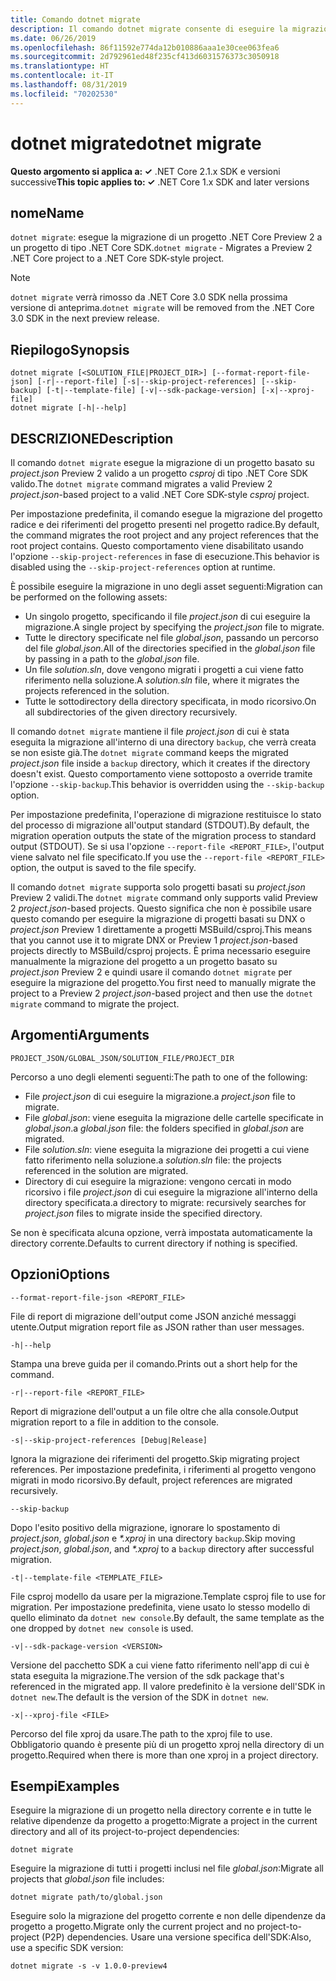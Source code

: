 ```yaml
---
title: Comando dotnet migrate
description: Il comando dotnet migrate consente di eseguire la migrazione di un progetto e di tutte le relative dipendenze.
ms.date: 06/26/2019
ms.openlocfilehash: 86f11592e774da12b010886aaa1e30cee063fea6
ms.sourcegitcommit: 2d792961ed48f235cf413d6031576373c3050918
ms.translationtype: HT
ms.contentlocale: it-IT
ms.lasthandoff: 08/31/2019
ms.locfileid: "70202530"
---
```

# <a name="dotnet-migrate"></a><span data-ttu-id="d0f62-103">dotnet migrate</span><span class="sxs-lookup"><span data-stu-id="d0f62-103">dotnet migrate</span></span>

<span data-ttu-id="d0f62-104">**Questo argomento si applica a: ✓** .NET Core 2.1.x SDK e versioni successive</span><span class="sxs-lookup"><span data-stu-id="d0f62-104">**This topic applies to: ✓** .NET Core 1.x SDK and later versions</span></span>

<!-- todo: uncomment when all CLI commands are reviewed
[!INCLUDE [topic-appliesto-net-core-all](../../../includes/topic-appliesto-net-core-all.md)]
-->

## <a name="name"></a><span data-ttu-id="d0f62-105">nome</span><span class="sxs-lookup"><span data-stu-id="d0f62-105">Name</span></span>

<span data-ttu-id="d0f62-106">`dotnet migrate`: esegue la migrazione di un progetto .NET Core Preview 2 a un progetto di tipo .NET Core SDK.</span><span class="sxs-lookup"><span data-stu-id="d0f62-106">`dotnet migrate` - Migrates a Preview 2 .NET Core project to a .NET Core SDK-style project.</span></span>

> [!NOTE]
> <span data-ttu-id="d0f62-107">`dotnet migrate` verrà rimosso da .NET Core 3.0 SDK nella prossima versione di anteprima.</span><span class="sxs-lookup"><span data-stu-id="d0f62-107">`dotnet migrate` will be removed from the .NET Core 3.0 SDK in the next preview release.</span></span>

## <a name="synopsis"></a><span data-ttu-id="d0f62-108">Riepilogo</span><span class="sxs-lookup"><span data-stu-id="d0f62-108">Synopsis</span></span>

```console
dotnet migrate [<SOLUTION_FILE|PROJECT_DIR>] [--format-report-file-json] [-r|--report-file] [-s|--skip-project-references] [--skip-backup] [-t|--template-file] [-v|--sdk-package-version] [-x|--xproj-file]
dotnet migrate [-h|--help]
```

## <a name="description"></a><span data-ttu-id="d0f62-109">DESCRIZIONE</span><span class="sxs-lookup"><span data-stu-id="d0f62-109">Description</span></span>

<span data-ttu-id="d0f62-110">Il comando `dotnet migrate` esegue la migrazione di un progetto basato su *project.json* Preview 2 valido a un progetto *csproj* di tipo .NET Core SDK valido.</span><span class="sxs-lookup"><span data-stu-id="d0f62-110">The `dotnet migrate` command migrates a valid Preview 2 *project.json*-based project to a valid .NET Core SDK-style *csproj* project.</span></span>

<span data-ttu-id="d0f62-111">Per impostazione predefinita, il comando esegue la migrazione del progetto radice e dei riferimenti del progetto presenti nel progetto radice.</span><span class="sxs-lookup"><span data-stu-id="d0f62-111">By default, the command migrates the root project and any project references that the root project contains.</span></span> <span data-ttu-id="d0f62-112">Questo comportamento viene disabilitato usando l'opzione `--skip-project-references` in fase di esecuzione.</span><span class="sxs-lookup"><span data-stu-id="d0f62-112">This behavior is disabled using the `--skip-project-references` option at runtime.</span></span>

<span data-ttu-id="d0f62-113">È possibile eseguire la migrazione in uno degli asset seguenti:</span><span class="sxs-lookup"><span data-stu-id="d0f62-113">Migration can be performed on the following assets:</span></span>

* <span data-ttu-id="d0f62-114">Un singolo progetto, specificando il file *project.json* di cui eseguire la migrazione.</span><span class="sxs-lookup"><span data-stu-id="d0f62-114">A single project by specifying the *project.json* file to migrate.</span></span>
* <span data-ttu-id="d0f62-115">Tutte le directory specificate nel file *global.json*, passando un percorso del file *global.json*.</span><span class="sxs-lookup"><span data-stu-id="d0f62-115">All of the directories specified in the *global.json* file by passing in a path to the *global.json* file.</span></span>
* <span data-ttu-id="d0f62-116">Un file *solution.sln*, dove vengono migrati i progetti a cui viene fatto riferimento nella soluzione.</span><span class="sxs-lookup"><span data-stu-id="d0f62-116">A *solution.sln* file, where it migrates the projects referenced in the solution.</span></span>
* <span data-ttu-id="d0f62-117">Tutte le sottodirectory della directory specificata, in modo ricorsivo.</span><span class="sxs-lookup"><span data-stu-id="d0f62-117">On all subdirectories of the given directory recursively.</span></span>

<span data-ttu-id="d0f62-118">Il comando `dotnet migrate` mantiene il file *project.json* di cui è stata eseguita la migrazione all'interno di una directory `backup`, che verrà creata se non esiste già.</span><span class="sxs-lookup"><span data-stu-id="d0f62-118">The `dotnet migrate` command keeps the migrated *project.json* file inside a `backup` directory, which it creates if the directory doesn't exist.</span></span> <span data-ttu-id="d0f62-119">Questo comportamento viene sottoposto a override tramite l'opzione `--skip-backup`.</span><span class="sxs-lookup"><span data-stu-id="d0f62-119">This behavior is overridden using the `--skip-backup` option.</span></span>

<span data-ttu-id="d0f62-120">Per impostazione predefinita, l'operazione di migrazione restituisce lo stato del processo di migrazione all'output standard (STDOUT).</span><span class="sxs-lookup"><span data-stu-id="d0f62-120">By default, the migration operation outputs the state of the migration process to standard output (STDOUT).</span></span> <span data-ttu-id="d0f62-121">Se si usa l'opzione `--report-file <REPORT_FILE>`, l'output viene salvato nel file specificato.</span><span class="sxs-lookup"><span data-stu-id="d0f62-121">If you use the `--report-file <REPORT_FILE>` option, the output is saved to the file specify.</span></span>

<span data-ttu-id="d0f62-122">Il comando `dotnet migrate` supporta solo progetti basati su *project.json* Preview 2 validi.</span><span class="sxs-lookup"><span data-stu-id="d0f62-122">The `dotnet migrate` command only supports valid Preview 2 *project.json*-based projects.</span></span> <span data-ttu-id="d0f62-123">Questo significa che non è possibile usare questo comando per eseguire la migrazione di progetti basati su DNX o *project.json* Preview 1 direttamente a progetti MSBuild/csproj.</span><span class="sxs-lookup"><span data-stu-id="d0f62-123">This means that you cannot use it to migrate DNX or Preview 1 *project.json*-based projects directly to MSBuild/csproj projects.</span></span> <span data-ttu-id="d0f62-124">È prima necessario eseguire manualmente la migrazione del progetto a un progetto basato su *project.json* Preview 2 e quindi usare il comando `dotnet migrate` per eseguire la migrazione del progetto.</span><span class="sxs-lookup"><span data-stu-id="d0f62-124">You first need to manually migrate the project to a Preview 2 *project.json*-based project and then use the `dotnet migrate` command to migrate the project.</span></span>

## <a name="arguments"></a><span data-ttu-id="d0f62-125">Argomenti</span><span class="sxs-lookup"><span data-stu-id="d0f62-125">Arguments</span></span>

`PROJECT_JSON/GLOBAL_JSON/SOLUTION_FILE/PROJECT_DIR`

<span data-ttu-id="d0f62-126">Percorso a uno degli elementi seguenti:</span><span class="sxs-lookup"><span data-stu-id="d0f62-126">The path to one of the following:</span></span>

* <span data-ttu-id="d0f62-127">File *project.json* di cui eseguire la migrazione.</span><span class="sxs-lookup"><span data-stu-id="d0f62-127">a *project.json* file to migrate.</span></span>
* <span data-ttu-id="d0f62-128">File *global.json*: viene eseguita la migrazione delle cartelle specificate in *global.json*.</span><span class="sxs-lookup"><span data-stu-id="d0f62-128">a *global.json* file: the folders specified in *global.json* are migrated.</span></span>
* <span data-ttu-id="d0f62-129">File *solution.sln*: viene eseguita la migrazione dei progetti a cui viene fatto riferimento nella soluzione.</span><span class="sxs-lookup"><span data-stu-id="d0f62-129">a *solution.sln* file: the projects referenced in the solution are migrated.</span></span>
* <span data-ttu-id="d0f62-130">Directory di cui eseguire la migrazione: vengono cercati in modo ricorsivo i file *project.json* di cui eseguire la migrazione all'interno della directory specificata.</span><span class="sxs-lookup"><span data-stu-id="d0f62-130">a directory to migrate: recursively searches for *project.json* files to migrate inside the specified directory.</span></span>

<span data-ttu-id="d0f62-131">Se non è specificata alcuna opzione, verrà impostata automaticamente la directory corrente.</span><span class="sxs-lookup"><span data-stu-id="d0f62-131">Defaults to current directory if nothing is specified.</span></span>

## <a name="options"></a><span data-ttu-id="d0f62-132">Opzioni</span><span class="sxs-lookup"><span data-stu-id="d0f62-132">Options</span></span>

`--format-report-file-json <REPORT_FILE>`

<span data-ttu-id="d0f62-133">File di report di migrazione dell'output come JSON anziché messaggi utente.</span><span class="sxs-lookup"><span data-stu-id="d0f62-133">Output migration report file as JSON rather than user messages.</span></span>

`-h|--help`

<span data-ttu-id="d0f62-134">Stampa una breve guida per il comando.</span><span class="sxs-lookup"><span data-stu-id="d0f62-134">Prints out a short help for the command.</span></span>

`-r|--report-file <REPORT_FILE>`

<span data-ttu-id="d0f62-135">Report di migrazione dell'output a un file oltre che alla console.</span><span class="sxs-lookup"><span data-stu-id="d0f62-135">Output migration report to a file in addition to the console.</span></span>

`-s|--skip-project-references [Debug|Release]`

<span data-ttu-id="d0f62-136">Ignora la migrazione dei riferimenti del progetto.</span><span class="sxs-lookup"><span data-stu-id="d0f62-136">Skip migrating project references.</span></span> <span data-ttu-id="d0f62-137">Per impostazione predefinita, i riferimenti al progetto vengono migrati in modo ricorsivo.</span><span class="sxs-lookup"><span data-stu-id="d0f62-137">By default, project references are migrated recursively.</span></span>

`--skip-backup`

<span data-ttu-id="d0f62-138">Dopo l'esito positivo della migrazione, ignorare lo spostamento di *project.json*, *global.json* e *\*.xproj* in una directory `backup`.</span><span class="sxs-lookup"><span data-stu-id="d0f62-138">Skip moving *project.json*, *global.json*, and *\*.xproj* to a `backup` directory after successful migration.</span></span>

`-t|--template-file <TEMPLATE_FILE>`

<span data-ttu-id="d0f62-139">File csproj modello da usare per la migrazione.</span><span class="sxs-lookup"><span data-stu-id="d0f62-139">Template csproj file to use for migration.</span></span> <span data-ttu-id="d0f62-140">Per impostazione predefinita, viene usato lo stesso modello di quello eliminato da `dotnet new console`.</span><span class="sxs-lookup"><span data-stu-id="d0f62-140">By default, the same template as the one dropped by `dotnet new console` is used.</span></span>

`-v|--sdk-package-version <VERSION>`

<span data-ttu-id="d0f62-141">Versione del pacchetto SDK a cui viene fatto riferimento nell'app di cui è stata eseguita la migrazione.</span><span class="sxs-lookup"><span data-stu-id="d0f62-141">The version of the sdk package that's referenced in the migrated app.</span></span> <span data-ttu-id="d0f62-142">Il valore predefinito è la versione dell'SDK in `dotnet new`.</span><span class="sxs-lookup"><span data-stu-id="d0f62-142">The default is the version of the SDK in `dotnet new`.</span></span>

`-x|--xproj-file <FILE>`

<span data-ttu-id="d0f62-143">Percorso del file xproj da usare.</span><span class="sxs-lookup"><span data-stu-id="d0f62-143">The path to the xproj file to use.</span></span> <span data-ttu-id="d0f62-144">Obbligatorio quando è presente più di un progetto xproj nella directory di un progetto.</span><span class="sxs-lookup"><span data-stu-id="d0f62-144">Required when there is more than one xproj in a project directory.</span></span>

## <a name="examples"></a><span data-ttu-id="d0f62-145">Esempi</span><span class="sxs-lookup"><span data-stu-id="d0f62-145">Examples</span></span>

<span data-ttu-id="d0f62-146">Eseguire la migrazione di un progetto nella directory corrente e in tutte le relative dipendenze da progetto a progetto:</span><span class="sxs-lookup"><span data-stu-id="d0f62-146">Migrate a project in the current directory and all of its project-to-project dependencies:</span></span>

`dotnet migrate`

<span data-ttu-id="d0f62-147">Eseguire la migrazione di tutti i progetti inclusi nel file *global.json*:</span><span class="sxs-lookup"><span data-stu-id="d0f62-147">Migrate all projects that *global.json* file includes:</span></span>

`dotnet migrate path/to/global.json`

<span data-ttu-id="d0f62-148">Eseguire solo la migrazione del progetto corrente e non delle dipendenze da progetto a progetto.</span><span class="sxs-lookup"><span data-stu-id="d0f62-148">Migrate only the current project and no project-to-project (P2P) dependencies.</span></span> <span data-ttu-id="d0f62-149">Usare una versione specifica dell'SDK:</span><span class="sxs-lookup"><span data-stu-id="d0f62-149">Also, use a specific SDK version:</span></span>

`dotnet migrate -s -v 1.0.0-preview4`
